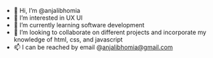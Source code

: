 - 👋 Hi, I’m @anjalibhomia
- 👀 I’m interested in UX UI
- 🌱 I’m currently learning software development 
- 💞️ I’m looking to collaborate on different projects and incorporate my knowledge of html, css, and javascript
- 📫 I can be reached by email @anjalibhomia@gmail.com

<!---
anjalibhomia/anjalibhomia is a ✨ special ✨ repository because its `README.md` (this file) appears on your GitHub profile.
You can click the Preview link to take a look at your changes.
--->
